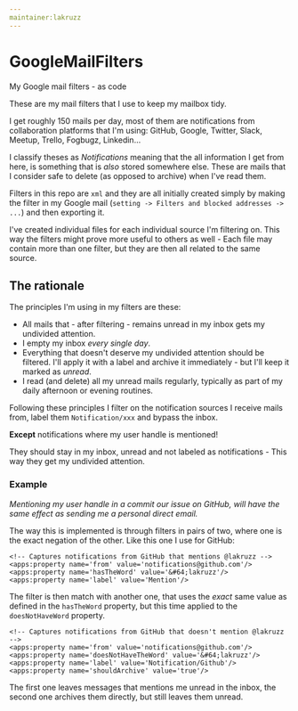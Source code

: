 ```yaml
---
maintainer:lakruzz
---
```


# GoogleMailFilters
My Google mail filters - as code

These are my mail filters that I use to keep my mailbox tidy.

I get roughly 150 mails per day, most of them are notifications from collaboration platforms that I'm using: GitHub, Google, Twitter, Slack, Meetup, Trello, Fogbugz, Linkedin...

I classify theses as _Notifications_ meaning that the all information I get from here, is something that is _also_ stored somewhere else. These are mails that I consider safe to delete (as opposed to archive) when I've read them.

Filters in this repo are `xml` and they are all initially created simply by making the filter in my Google mail (`setting -> Filters and blocked addresses -> ...`) and then exporting it.

I've created individual files for each individual source I'm filtering on. This way the filters might prove more useful to others as well - Each file may contain more than one filter, but they are then all related to the same source.

## The rationale

The principles I'm using in my filters are these:

* All mails that - after filtering - remains unread in my inbox gets my undivided attention.
* I empty my inbox _every single day_.
* Everything that doesn't deserve my undivided attention should be filtered. I'll apply it with a label and archive it immediately - but I'll keep it marked as _unread_.
* I read (and delete) all my unread mails regularly, typically as part of my daily afternoon or evening routines.

Following these principles I filter on the notification sources I receive mails from, label them `Notification/xxx` and bypass the inbox.

__Except__  notifications where my user handle is mentioned!

They should stay in my inbox, unread and not labeled as notifications - This way they get my undivided attention.

### Example

_Mentioning my user handle in a commit our issue on GitHub, will have the same effect as sending me a personal direct email._

The way this is implemented is through filters in pairs of two, where one is the exact negation of the other. Like this one I use for GitHub:

    <!-- Captures notifications from GitHub that mentions @lakruzz -->
    <apps:property name='from' value='notifications@github.com'/>
    <apps:property name='hasTheWord' value='&#64;lakruzz'/>
    <apps:property name='label' value='Mention'/>

The filter is then match with another one, that uses the _exact_ same value as defined in the `hasTheWord` property, but this time applied to the `doesNotHaveWord` property.

    <!-- Captures notifications from GitHub that doesn't mention @lakruzz -->
    <apps:property name='from' value='notifications@github.com'/>
    <apps:property name='doesNotHaveTheWord' value='&#64;lakruzz'/>
    <apps:property name='label' value='Notification/Github'/>
    <apps:property name='shouldArchive' value='true'/>

The first one leaves messages that mentions me unread in the inbox, the second one archives them directly, but still leaves them unread.
